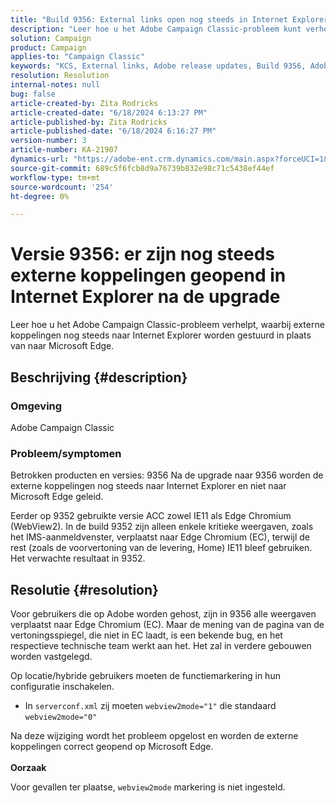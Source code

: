 ```yaml
---
title: "Build 9356: External links open nog steeds in Internet Explorer na upgrade"
description: "Leer hoe u het Adobe Campaign Classic-probleem kunt verhelpen waarbij externe koppelingen nog steeds naar Internet Explorer worden gestuurd in plaats van naar Microsoft Edge."
solution: Campaign
product: Campaign
applies-to: "Campaign Classic"
keywords: "KCS, External links, Adobe release updates, Build 9356, Adobe Build Updates "
resolution: Resolution
internal-notes: null
bug: false
article-created-by: Zita Rodricks
article-created-date: "6/18/2024 6:13:27 PM"
article-published-by: Zita Rodricks
article-published-date: "6/18/2024 6:16:27 PM"
version-number: 3
article-number: KA-21907
dynamics-url: "https://adobe-ent.crm.dynamics.com/main.aspx?forceUCI=1&pagetype=entityrecord&etn=knowledgearticle&id=ec06e272-9e2d-ef11-840a-002248084fbb"
source-git-commit: 689c5f6fcb8d9a76739b832e98c71c5438ef44ef
workflow-type: tm+mt
source-wordcount: '254'
ht-degree: 0%

---
```


# Versie 9356: er zijn nog steeds externe koppelingen geopend in Internet Explorer na de upgrade


Leer hoe u het Adobe Campaign Classic-probleem verhelpt, waarbij externe koppelingen nog steeds naar Internet Explorer worden gestuurd in plaats van naar Microsoft Edge.

## Beschrijving {#description}


### Omgeving

Adobe Campaign Classic

### Probleem/symptomen

Betrokken producten en versies: 9356 Na de upgrade naar 9356 worden de externe koppelingen nog steeds naar Internet Explorer en niet naar Microsoft Edge geleid.

Eerder op 9352 gebruikte versie ACC zowel IE11 als Edge Chromium (WebView2). In de build 9352 zijn alleen enkele kritieke weergaven, zoals het IMS-aanmeldvenster, verplaatst naar Edge Chromium (EC), terwijl de rest (zoals de voorvertoning van de levering, Home) IE11 bleef gebruiken. Het verwachte resultaat in 9352.


## Resolutie {#resolution}


Voor gebruikers die op Adobe worden gehost, zijn in 9356 alle weergaven verplaatst naar Edge Chromium (EC). Maar de mening van de pagina van de vertoningsspiegel, die niet in EC laadt, is een bekende bug, en het respectieve technische team werkt aan het. Het zal in verdere gebouwen worden vastgelegd.

Op locatie/hybride gebruikers moeten de functiemarkering in hun configuratie inschakelen.

- In `serverconf.xml` zij moeten `webview2mode="1"` die standaard `webview2mode="0"`


Na deze wijziging wordt het probleem opgelost en worden de externe koppelingen correct geopend op Microsoft Edge.
<br> <br><b>Oorzaak</b>


Voor gevallen ter plaatse, `webview2mode` markering is niet ingesteld.


